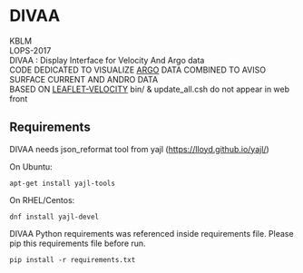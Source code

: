 DIVAA
=====

KBLM  
LOPS-2017  
DIVAA : Display Interface for Velocity And Argo data  
CODE DEDICATED TO VISUALIZE [ARGO](http://www.argo-france.fr/fr/home/) DATA COMBINED TO AVISO SURFACE CURRENT AND ANDRO DATA  
BASED ON [LEAFLET-VELOCITY](https://github.com/danwild/leaflet-velocity)
bin/ & update_all.csh do not appear in web front  

Requirements
------------
DIVAA needs json_reformat tool from yajl (https://lloyd.github.io/yajl/)

On Ubuntu:
```
apt-get install yajl-tools
```
On RHEL/Centos:
```
dnf install yajl-devel
```

DIVAA Python requirements was referenced inside requirements file. Please pip this requirements file before run.
```
pip install -r requirements.txt
```
